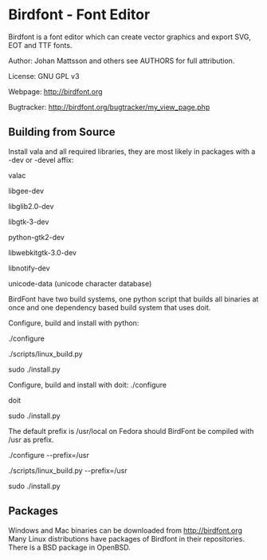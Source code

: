 # Birdfont - Font Editor

Birdfont is a font editor which can create vector graphics and
export SVG, EOT and TTF fonts.

Author: Johan Mattsson and others see AUTHORS for full attribution.

License: GNU GPL v3

Webpage: http://birdfont.org

Bugtracker: http://birdfont.org/bugtracker/my_view_page.php

## Building from Source

Install vala and all required libraries, they are most likely in
packages with a -dev or -devel affix:

valac

libgee-dev

libglib2.0-dev 

libgtk-3-dev 

python-gtk2-dev

libwebkitgtk-3.0-dev

libnotify-dev

unicode-data (unicode character database)

BirdFont have two build systems, one python script that builds all
binaries at once and one dependency based build system that uses
doit.

Configure, build and install with python:

./configure

./scripts/linux_build.py

sudo ./install.py

Configure, build and install with doit:
./configure

doit

sudo ./install.py

The default prefix is /usr/local on Fedora should BirdFont be compiled with
/usr as prefix.

./configure --prefix=/usr

./scripts/linux_build.py --prefix=/usr

sudo ./install.py

## Packages

Windows and Mac binaries can be downloaded from
http://birdfont.org Many Linux distributions have packages of
Birdfont in their repositories. There is a BSD package in OpenBSD.

